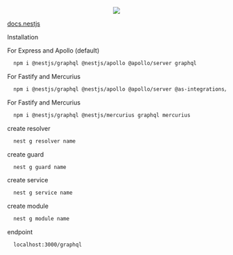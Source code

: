 
<p align="center">
  <img src="https://nestjs.com/img/nest-og.png" />
</p>

[docs.nestjs](https://docs.nestjs.com/graphql/quick-start)

Installation

For Express and Apollo (default)
```bash
  npm i @nestjs/graphql @nestjs/apollo @apollo/server graphql
```

For Fastify and Mercurius
```bash
  npm i @nestjs/graphql @nestjs/apollo @apollo/server @as-integrations/fastify graphql
```

For Fastify and Mercurius
```bash
  npm i @nestjs/graphql @nestjs/mercurius graphql mercurius
```

create resolver
```bash
  nest g resolver name
```

create guard
```bash
  nest g guard name
```

create service
```bash
  nest g service name
```

create module
```bash
  nest g module name
```

endpoint
```bash
  localhost:3000/graphql
```
